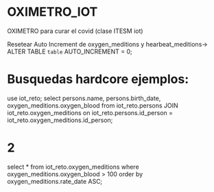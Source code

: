 # OXIMETRO_IOT
OXIMETRO para curar el covid (clase ITESM iot)

Resetear Auto Increment de oxygen_meditions y hearbeat_meditions-> ALTER TABLE `table` AUTO_INCREMENT = 0;
# Busquedas hardcore ejemplos:
use iot_reto;
select persons.name, persons.birth_date, oxygen_meditions.oxygen_blood
from iot_reto.persons
JOIN iot_reto.oxygen_meditions
on iot_reto.persons.id_person = iot_reto.oxygen_meditions.id_person;

# 2 
select * from iot_reto.oxygen_meditions
where oxygen_meditions.oxygen_blood > 100
order by oxygen_meditions.rate_date ASC;